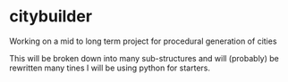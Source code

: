 # citybuilder
Working on a mid to long term project for procedural generation of cities


This will be broken down into many sub-structures and will (probably) be rewritten many tines
I will be using python for starters.